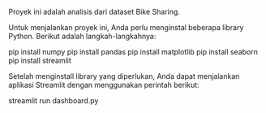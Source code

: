 Proyek ini adalah analisis dari dataset Bike Sharing. 

Untuk menjalankan proyek ini, Anda perlu menginstal beberapa library Python. Berikut adalah langkah-langkahnya:

pip install numpy
pip install pandas
pip install matplotlib
pip install seaborn
pip install streamlit

Setelah menginstall library yang diperlukan, Anda dapat menjalankan aplikasi Streamlit dengan menggunakan perintah berikut:

streamlit run dashboard.py
